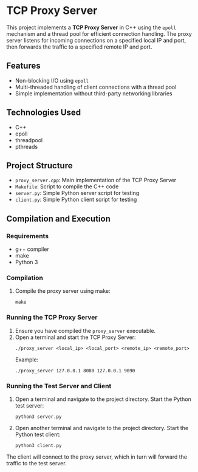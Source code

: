 <h1>TCP Proxy Server</h1>

<p>
  This project implements a <strong>TCP Proxy Server</strong> in C++ using the <code>epoll</code> mechanism and a thread pool for efficient connection handling. The proxy server listens for incoming connections on a specified local IP and port, then forwards the traffic to a specified remote IP and port.
</p>

<h2>Features</h2>
<ul>
  <li>Non-blocking I/O using <code>epoll</code></li>
  <li>Multi-threaded handling of client connections with a thread pool</li>
  <li>Simple implementation without third-party networking libraries</li>
</ul>

<h2>Technologies Used</h2>
<ul>
  <li>C++</li>
  <li>epoll</li>
  <li>threadpool</li>
  <li>pthreads</li>
</ul>

<h2>Project Structure</h2>
<ul>
  <li><code>proxy_server.cpp</code>: Main implementation of the TCP Proxy Server</li>
  <li><code>Makefile</code>: Script to compile the C++ code</li>
  <li><code>server.py</code>: Simple Python server script for testing</li>
  <li><code>client.py</code>: Simple Python client script for testing</li>
</ul>

<h2>Compilation and Execution</h2>

<h3>Requirements</h3>
<ul>
  <li>g++ compiler</li>
  <li>make</li>
  <li>Python 3</li>
</ul>

<h3>Compilation</h3>
<ol>
  <li>Compile the proxy server using make:
    <pre><code>make</code></pre>
  </li>
</ol>

<h3>Running the TCP Proxy Server</h3>
<ol>
  <li>Ensure you have compiled the <code>proxy_server</code> executable.</li>
  <li>Open a terminal and start the TCP Proxy Server:
    <pre><code>./proxy_server &lt;local_ip&gt; &lt;local_port&gt; &lt;remote_ip&gt; &lt;remote_port&gt;</code></pre>
    Example:
    <pre><code>./proxy_server 127.0.0.1 8080 127.0.0.1 9090</code></pre>
  </li>
</ol>

<h3>Running the Test Server and Client</h3>
<ol>
  <li>Open a terminal and navigate to the project directory. Start the Python test server:
    <pre><code>python3 server.py</code></pre>
  </li>
  <li>Open another terminal and navigate to the project directory. Start the Python test client:
    <pre><code>python3 client.py</code></pre>
  </li>
</ol>

<p>The client will connect to the proxy server, which in turn will forward the traffic to the test server.</p>
